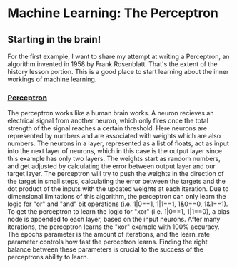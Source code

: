 # Machine Learning: The Perceptron

## Starting in the brain!

For the first example, I want to share my attempt at writing a Perceptron, an algorithm invented in
1958 by Frank Rosenblatt. That's the extent of the history lesson portion. This is a good
place to start learning about the inner workings of machine learning.

### [Perceptron](perceptron.py)

The perceptron works like a human brain works. A neuron recieves an electrical signal from another neuron,
which only fires once the total strength of the signal reaches a certain threshold. Here neurons are represented
by numbers and are associated with weights which are also numbers. The neurons in a layer, represented as a list of 
floats, act as input into the next layer of neurons, which in this case is the output layer since this example has only
two layers. The weights start as random numbers, and get adjusted by calculating the error between output layer and 
our target layer. The perceptron will try to push the weights in the direction of the target in small steps, calculating
the error between the targets and the dot product of the inputs with the updated weights at each iteration. Due to dimensional
limitations of this algorithm, the perceptron can only learn the logic for "or" and "and" bit operations (i.e. 1|0==1, 1|1==1, 1&0==0, 1&1==1).
To get the perceptron to learn the logic for "xor" (i.e. 1|0==1, 1|1==0), a bias node is appended to each layer, based on
the input neurons. After many iterations, the perceptron learns the "xor" example with 100% accuracy. The epochs parameter is the
amount of iterations, and the learn_rate parameter controls how fast the perceptron learns. Finding the right balance between
these parameters is crucial to the success of the perceptrons ability to learn.
